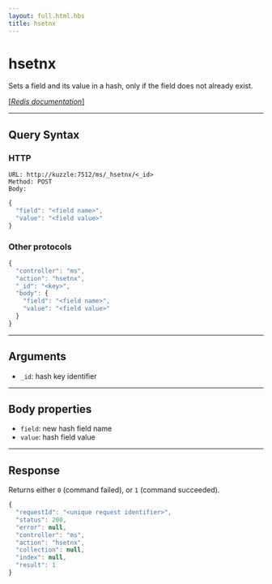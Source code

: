 ```yaml
---
layout: full.html.hbs
title: hsetnx
---
```


# hsetnx

Sets a field and its value in a hash, only if the field does not already exist.

[[_Redis documentation_]](https://redis.io/commands/hsetnx)

---

## Query Syntax

### HTTP

```http
URL: http://kuzzle:7512/ms/_hsetnx/<_id>
Method: POST  
Body:
```

```js
{
  "field": "<field name>",
  "value": "<field value>"
}
```

### Other protocols

```js
{
  "controller": "ms",
  "action": "hsetnx",
  "_id": "<key>",
  "body": {
    "field": "<field name>",
    "value": "<field value>"
  }
}
```

---

## Arguments

* `_id`: hash key identifier

---

## Body properties

* `field`: new hash field name
* `value`: hash field value

---

## Response

Returns either `0` (command failed), or `1` (command succeeded).

```javascript
{
  "requestId": "<unique request identifier>",
  "status": 200,
  "error": null,
  "controller": "ms",
  "action": "hsetnx",
  "collection": null,
  "index": null,
  "result": 1
}
```
